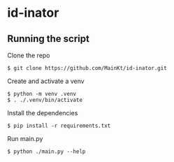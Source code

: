 # id-inator

## Running the script
Clone the repo
```
$ git clone https://github.com/MainKt/id-inator.git
```

Create and activate a venv
```
$ python -m venv .venv
$ . ./.venv/bin/activate
```

Install the dependencies
```
$ pip install -r requirements.txt
```

Run main.py
```
$ python ./main.py --help
```

